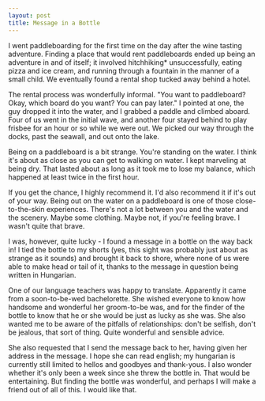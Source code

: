 ```yaml
---
layout: post
title: Message in a Bottle
---
```


I went paddleboarding for the first time on the day after the wine tasting adventure. Finding a place that would rent paddleboards ended up being an adventure in and of itself; it involved hitchhiking* unsuccessfully, eating pizza and ice cream, and running through a fountain in the manner of a small child. We eventually found a rental shop tucked away behind a hotel.

The rental process was wonderfully informal. "You want to paddleboard? Okay, which board do you want? You can pay later." I pointed at one, the guy dropped it into the water, and I grabbed a paddle and climbed aboard. Four of us went in the initial wave, and another four stayed behind to play frisbee for an hour or so while we were out. We picked our way through the docks, past the seawall, and out onto the lake.

Being on a paddleboard is a bit strange. You're standing on the water. I think it's about as close as you can get to walking on water. I kept marveling at being dry. That lasted about as long as it took me to lose my balance, which happened at least twice in the first hour.

If you get the chance, I highly recommend it. I'd also recommend it if it's out of your way. Being out on the water on a paddleboard is one of those close-to-the-skin experiences. There's not a lot between you and the water and the scenery. Maybe some clothing. Maybe not, if you're feeling brave. I wasn't quite that brave.

I was, however, quite lucky - I found a message in a bottle on the way back in! I tied the bottle to my shorts (yes, this sight was probably just about as strange as it sounds) and brought it back to shore, where none of us were able to make head or tail of it, thanks to the message in question being written in Hungarian.

One of our language teachers was happy to translate. Apparently it came from a soon-to-be-wed bachelorette. She wished everyone to know how handsome and wonderful her groom-to-be was, and for the finder of the bottle to know that he or she would be just as lucky as she was. She also wanted me to be aware of the pitfalls of relationships: don't be selfish, don't be jealous, that sort of thing. Quite wonderful and sensible advice.

She also requested that I send the message back to her, having given her address in the message. I hope she can read english; my hungarian is currently still limited to hellos and goodbyes and thank-yous. I also wonder whether it's only been a week since she threw the bottle in. That would be entertaining. But finding the bottle was wonderful, and perhaps I will make a friend out of all of this. I would like that.
